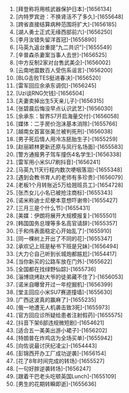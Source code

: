 
1. [拜登称将用核武器保护日本]-[1656134]
1. [内特罗宾逊：不换肾活不了多久]-[1655648]
1. [跨省直接结算病种范围将扩大]-[1656185]
1. [湖人勇士正式无缘西部前六]-[1656250]
1. [李月汝错失留洋首冠]-[1655890]
1. [马英九返台重提“九二共识”]-[1655549]
1. [辛普森杀妻案当事人去世]-[1656525]
1. [中方反制2家对台售武美企]-[1656002]
1. [云南地震数百人受伤系谣言]-[1656200]
1. [BLG击败TES挺进春决]-[1656520]
1. [雷军回应余承东调侃]-[1656245]
1. [Uzi谈RNG欠钱]-[1656504]
1. [夫妻卖掉出生5天亲儿子]-[1656315]
1. [张碧晨后悔没早点认识武艺]-[1656030]
1. [余承东：智界S7开启海量交付]-[1656058]
1. [媒体：二手房价泡沫基本消除]-[1655766]
1. [越南女首富张美兰被判死刑]-[1656038]
1. [男子死后情人用冷冻胚胎生子]-[1655259]
1. [赵丽颖林更新还原与凤行名场面]-[1655583]
1. [警方通报男子驾车撞伤4名学生]-[1656338]
1. [雷军用小米SU7刷抖音]-[1656241]
1. [马英九11天行程内数次哽咽落泪]-[1655348]
1. [遇到会教书育人的老师有多珍贵]-[1656079]
1. [老板1个月转账近5万给翘班员工]-[1654728]
1. [张杰女儿小名已被抢注商标]-[1655343]
1. [诺米称迪士尼梗本意想吓谢帝]-[1655427]
1. [三月三是个什么节]-[1655431]
1. [美媒：伊朗将展开大规模报复]-[1655501]
1. [韩国国务总理等多名高官请辞]-[1655357]
1. [于和伟表面稳定心开始乱了]-[1655910]
1. [同一棵树上开出了不同的花]-[1655347]
1. [承欢记上班是秘书下班是兄妹]-[1656494]
1. [大力仑自己听到长城炮都尴尬]-[1654417]
1. [当你新买的公路车放在门外]-[1655622]
1. [全国都在找绿野仙踪]-[1655736]
1. [淄博烧烤赵大爷的徒弟藏不住了]-[1656053]
1. [诺米自曝曾开过一年挖掘机]-[1656399]
1. [堂主回应小米SU7赛道撞墙]-[1655630]
1. [广西这波真的赢麻了]-[1655235]
1. [俄一地遭无人机袭击致3死]-[1655973]
1. [官方回应诊所疑给患者注射假药]-[1655575]
1. [抖音下架6部违规微短剧]-[1654621]
1. [适合五一美美出游小裙子]-[1656202]
1. [特朗普在炸鸡店为全场买单]-[1655942]
1. [向佐说最讨厌纪凌尘]-[1654443]
1. [彭锦西开办工厂成功逆袭]-[1656154]
1. [花了8年时间完成的转场]-[1655527]
1. [一句好胖逆袭转场]-[1656247]
1. [跟着干巴老头吃顿英国Lunch]-[1655109]
1. [男生的花期转瞬即逝]-[1655636]